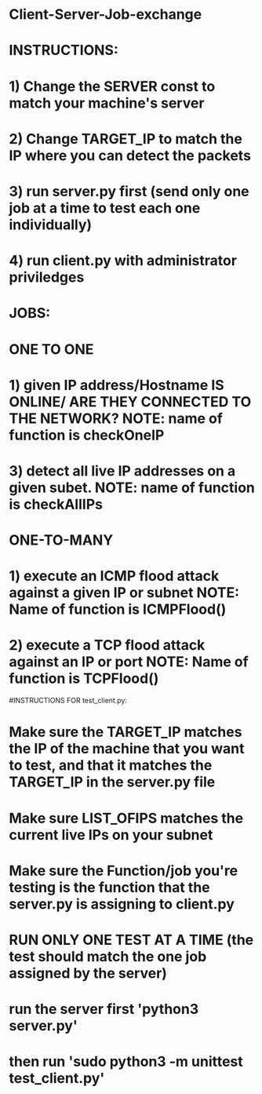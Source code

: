 # Client-Server-Job-exchange

# INSTRUCTIONS:
# 1) Change the SERVER const to match your machine's server
# 2) Change TARGET_IP to match the IP where you can detect the packets
# 3) run server.py first (send only one job at a time to test each one individually)
# 4) run client.py with administrator priviledges

# JOBS:
# ONE TO ONE
# 1) given IP address/Hostname    IS ONLINE/ ARE THEY CONNECTED TO THE NETWORK? NOTE: name of function is checkOneIP
# 3) detect all live IP addresses on a given subet. NOTE: name of function is checkAllIPs

# ONE-TO-MANY
# 1) execute an ICMP flood attack against a given IP or subnet NOTE: Name of function is ICMPFlood()
# 2) execute a TCP flood attack against an IP or port NOTE: Name of function is TCPFlood()



#INSTRUCTIONS FOR test_client.py:
# Make sure the TARGET_IP matches the IP of the machine that you want to test, and that it matches the TARGET_IP in the server.py file
# Make sure LIST_OFIPS matches the current live IPs on your subnet
# Make sure the Function/job you're testing is the function that the server.py is assigning to client.py
# RUN ONLY ONE TEST AT A TIME (the test should match the one job assigned by the server)
# run the server first 'python3 server.py'
# then run 'sudo python3 -m unittest test_client.py'
